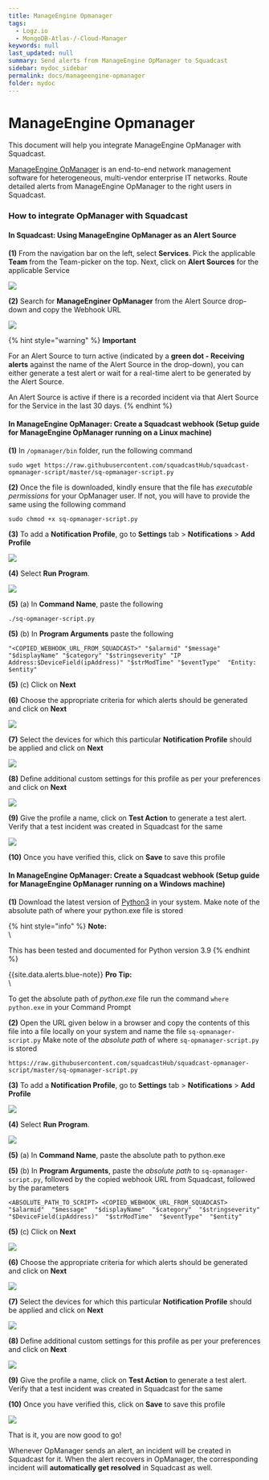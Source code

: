 ```yaml
---
title: ManageEngine Opmanager
tags:
  - Logz.io
  - MongoDB-Atlas-/-Cloud-Manager
keywords: null
last_updated: null
summary: Send alerts from ManageEngine OpManager to Squadcast
sidebar: mydoc_sidebar
permalink: docs/manageengine-opmanager
folder: mydoc
---
```


# ManageEngine Opmanager

This document will help you integrate ManageEngine OpManager with Squadcast.

[ManageEngine OpManager](https://www.manageengine.com/products/applications\_manager/me-opmanager-monitoring.html) is an end-to-end network management software for heterogeneous, multi-vendor enterprise IT networks. Route detailed alerts from ManageEngine OpManager to the right users in Squadcast.

### How to integrate OpManager with Squadcast

#### In Squadcast: Using ManageEngine OpManager as an Alert Source

**(1)** From the navigation bar on the left, select **Services**. Pick the applicable **Team** from the Team-picker on the top. Next, click on **Alert Sources** for the applicable Service

![](../../.gitbook/assets/alert\_source\_1.png)

**(2)** Search for **ManageEnginer OpManager** from the Alert Source drop-down and copy the Webhook URL

![](../../.gitbook/assets/opmanager\_1.png)

{% hint style="warning" %}
**Important**

For an Alert Source to turn active (indicated by a **green dot - Receiving alerts** against the name of the Alert Source in the drop-down), you can either generate a test alert or wait for a real-time alert to be generated by the Alert Source.

An Alert Source is active if there is a recorded incident via that Alert Source for the Service in the last 30 days.
{% endhint %}

#### In ManageEngine OpManager: Create a Squadcast webhook (Setup guide for ManageEngine OpManager running on a Linux machine)

**(1)** In `/opmanager/bin` folder, run the following command

```
sudo wget https://raw.githubusercontent.com/squadcastHub/squadcast-opmanager-script/master/sq-opmanager-script.py
```

**(2)** Once the file is downloaded, kindly ensure that the file has _executable permissions_ for your OpManager user. If not, you will have to provide the same using the following command

```
sudo chmod +x sq-opmanager-script.py
```

**(3)** To add a **Notification Profile**, go to **Settings** tab > **Notifications** > **Add Profile**

![](../../.gitbook/assets/opmanager\_2.png)

**(4)** Select **Run Program**.

![](../../.gitbook/assets/opmanager\_3.png)

**(5)** (a) In **Command Name**, paste the following

```
./sq-opmanager-script.py
```

**(5)** (b) In **Program Arguments** paste the following

```
"<COPIED_WEBHOOK_URL_FROM_SQUADCAST>" "$alarmid" "$message" "$displayName" "$category" "$stringseverity" "IP Address:$DeviceField(ipAddress)" "$strModTime" "$eventType"  "Entity: $entity"
```

**(5)** (c) Click on **Next**

**(6)** Choose the appropriate criteria for which alerts should be generated and click on **Next**

![](../../.gitbook/assets/opmanager\_4.png)

**(7)** Select the devices for which this particular **Notification Profile** should be applied and click on **Next**

![](../../.gitbook/assets/opmanager\_5.png)

**(8)** Define additional custom settings for this profile as per your preferences and click on **Next**

![](../../.gitbook/assets/opmanager\_6.png)

**(9)** Give the profile a name, click on **Test Action** to generate a test alert. Verify that a test incident was created in Squadcast for the same

![](../../.gitbook/assets/opmanager\_7.png)

**(10)** Once you have verified this, click on **Save** to save this profile

#### In ManageEngine OpManager: Create a Squadcast webhook (Setup guide for ManageEngine OpManager running on a Windows machine)

**(1)** Download the latest version of [Python3](https://www.python.org/downloads/) in your system. Make note of the absolute path of where your python.exe file is stored

{% hint style="info" %}
**Note:**\
\


This has been tested and documented for Python version 3.9
{% endhint %}

\{{site.data.alerts.blue-note\}} **Pro Tip:**\
\


To get the absolute path of _python.exe_ file run the command `where python.exe` in your Command Prompt

**(2)** Open the URL given below in a browser and copy the contents of this file into a file locally on your system and name the file `sq-opmanager-script.py` Make note of the _absolute path_ of where `sq-opmanager-script.py` is stored

```
https://raw.githubusercontent.com/squadcastHub/squadcast-opmanager-script/master/sq-opmanager-script.py
```

**(3)** To add a **Notification Profile**, go to **Settings** tab > **Notifications** > **Add Profile**

![](../../.gitbook/assets/opmanager\_2.png)

**(4)** Select **Run Program**.

![](../../.gitbook/assets/opmanager\_3.png)

**(5)** (a) In **Command Name**, paste the absolute path to python.exe

**(5)** (b) In **Program Arguments**, paste the _absolute path_ to `sq-opmanager-script.py`, followed by the copied webhook URL from Squadcast, followed by the parameters

```
<ABSOLUTE_PATH_TO_SCRIPT> <COPIED_WEBHOOK_URL_FROM_SQUADCAST>  "$alarmid"  "$message"  "$displayName"  "$category"  "$stringseverity"  "$DeviceField(ipAddress)"  "$strModTime"  "$eventType"  "$entity"
```

**(5)** (c) Click on **Next**

![](../../.gitbook/assets/opmanager\_8.png)

**(6)** Choose the appropriate criteria for which alerts should be generated and click on **Next**

![](../../.gitbook/assets/opmanager\_4.png)

**(7)** Select the devices for which this particular **Notification Profile** should be applied and click on **Next**

![](../../.gitbook/assets/opmanager\_5.png)

**(8)** Define additional custom settings for this profile as per your preferences and click on **Next**

![](../../.gitbook/assets/opmanager\_6.png)

**(9)** Give the profile a name, click on **Test Action** to generate a test alert. Verify that a test incident was created in Squadcast for the same

**(10)** Once you have verified this, click on **Save** to save this profile

![](../../.gitbook/assets/opmanager\_7.png)

That is it, you are now good to go!

Whenever OpManager sends an alert, an incident will be created in Squadcast for it. When the alert recovers in OpManager, the corresponding incident will **automatically get resolved** in Squadcast as well.
